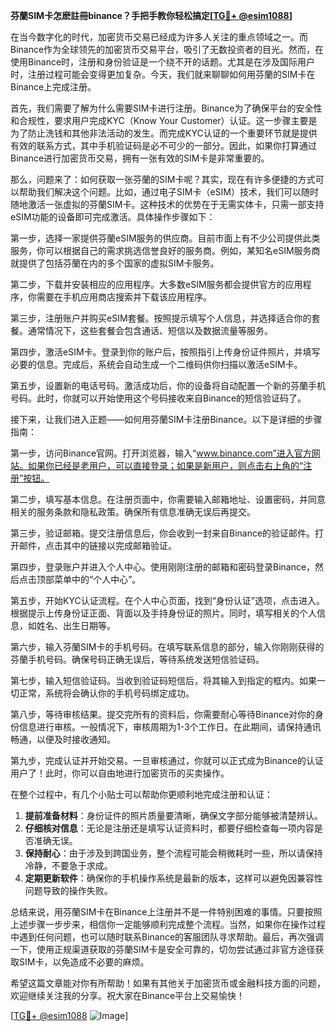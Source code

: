 **芬蘭SIM卡怎麽註冊binance？手把手教你轻松搞定[[TG💪+ @esim1088](https://t.me/s/esim1088)]**

在当今数字化的时代，加密货币交易已经成为许多人关注的重点领域之一。而Binance作为全球领先的加密货币交易平台，吸引了无数投资者的目光。然而，在使用Binance时，注册和身份验证是一个绕不开的话题。尤其是在涉及国际用户时，注册过程可能会变得更加复杂。今天，我们就来聊聊如何用芬蘭的SIM卡在Binance上完成注册。

首先，我们需要了解为什么需要SIM卡进行注册。Binance为了确保平台的安全性和合规性，要求用户完成KYC（Know Your Customer）认证。这一步骤主要是为了防止洗钱和其他非法活动的发生。而完成KYC认证的一个重要环节就是提供有效的联系方式，其中手机验证码是必不可少的一部分。因此，如果你打算通过Binance进行加密货币交易，拥有一张有效的SIM卡是非常重要的。

那么，问题来了：如何获取一张芬蘭的SIM卡呢？其实，现在有许多便捷的方式可以帮助我们解决这个问题。比如，通过电子SIM卡（eSIM）技术，我们可以随时随地激活一张虚拟的芬蘭SIM卡。这种技术的优势在于无需实体卡，只需一部支持eSIM功能的设备即可完成激活。具体操作步骤如下：

第一步，选择一家提供芬蘭eSIM服务的供应商。目前市面上有不少公司提供此类服务，你可以根据自己的需求挑选信誉良好的服务商。例如，某知名eSIM服务商就提供了包括芬蘭在内的多个国家的虚拟SIM卡服务。

第二步，下载并安装相应的应用程序。大多数eSIM服务都会提供官方的应用程序，你需要在手机应用商店搜索并下载该应用程序。

第三步，注册账户并购买eSIM套餐。按照提示填写个人信息，并选择适合你的套餐。通常情况下，这些套餐会包含通话、短信以及数据流量等服务。

第四步，激活eSIM卡。登录到你的账户后，按照指引上传身份证件照片，并填写必要的信息。完成后，系统会自动生成一个二维码供你扫描以激活eSIM卡。

第五步，设置新的电话号码。激活成功后，你的设备将自动配置一个新的芬蘭手机号码。此时，你就可以开始使用这个号码接收来自Binance的短信验证码了。

接下来，让我们进入正题——如何用芬蘭SIM卡注册Binance。以下是详细的步骤指南：

第一步，访问Binance官网。打开浏览器，输入“www.binance.com”进入官方网站。如果你已经是老用户，可以直接登录；如果是新用户，则点击右上角的“注册”按钮。

第二步，填写基本信息。在注册页面中，你需要输入邮箱地址、设置密码，并同意相关的服务条款和隐私政策。确保所有信息准确无误后再提交。

第三步，验证邮箱。提交注册信息后，你会收到一封来自Binance的验证邮件。打开邮件，点击其中的链接以完成邮箱验证。

第四步，登录账户并进入个人中心。使用刚刚注册的邮箱和密码登录Binance，然后点击顶部菜单中的“个人中心”。

第五步，开始KYC认证流程。在个人中心页面，找到“身份认证”选项，点击进入。根据提示上传身份证正面、背面以及手持身份证的照片。同时，填写相关的个人信息，如姓名、出生日期等。

第六步，输入芬蘭SIM卡的手机号码。在填写联系信息的部分，输入你刚刚获得的芬蘭手机号码。确保号码正确无误后，等待系统发送短信验证码。

第七步，输入短信验证码。当收到验证码短信后，将其输入到指定的框内。如果一切正常，系统将会确认你的手机号码绑定成功。

第八步，等待审核结果。提交完所有的资料后，你需要耐心等待Binance对你的身份信息进行审核。一般情况下，审核周期为1-3个工作日。在此期间，请保持通讯畅通，以便及时接收通知。

第九步，完成认证并开始交易。一旦审核通过，你就可以正式成为Binance的认证用户了！此时，你可以自由地进行加密货币的买卖操作。

在整个过程中，有几个小贴士可以帮助你更顺利地完成注册和认证：

1. **提前准备材料**：身份证件的照片质量要清晰，确保文字部分能够被清楚辨认。
2. **仔细核对信息**：无论是注册还是填写认证资料时，都要仔细检查每一项内容是否准确无误。
3. **保持耐心**：由于涉及到跨国业务，整个流程可能会稍微耗时一些，所以请保持冷静，不要急于求成。
4. **定期更新软件**：确保你的手机操作系统是最新的版本，这样可以避免因兼容性问题导致的操作失败。

总结来说，用芬蘭SIM卡在Binance上注册并不是一件特别困难的事情。只要按照上述步骤一步步来，相信你一定能够顺利完成整个流程。当然，如果你在操作过程中遇到任何问题，也可以随时联系Binance的客服团队寻求帮助。最后，再次强调一下，使用正规渠道获取的芬蘭SIM卡是安全可靠的，切勿尝试通过非官方途径获取SIM卡，以免造成不必要的麻烦。

希望这篇文章能对你有所帮助！如果有其他关于加密货币或金融科技方面的问题，欢迎继续关注我的分享。祝大家在Binance平台上交易愉快！

[[TG💪+ @esim1088](https://t.me/s/esim1088) ![Image](https://i.postimg.cc/4NQfJmqS/Snipaste-2025-05-13-00-14-12.png)]